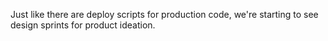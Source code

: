

Just like there are deploy scripts for production code, we're starting to see design sprints for product ideation.
